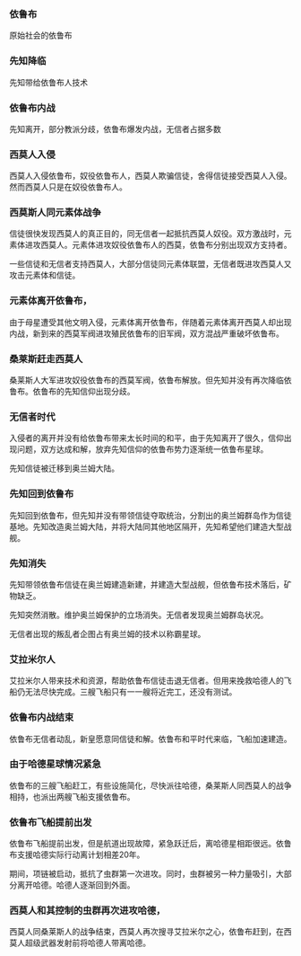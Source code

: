 ### 依鲁布
原始社会的依鲁布

### 先知降临

先知带给依鲁布人技术

### 依鲁布内战

先知离开，部分教派分歧，依鲁布爆发内战，无信者占据多数

### 西莫人入侵
西莫人入侵依鲁布，奴役依鲁布人，西莫人欺骗信徒，舍得信徒接受西莫人入侵。然而西莫人只是在奴役依鲁布人。

### 西莫斯人同元素体战争

信徒很快发现西莫人的真正目的，同无信者一起抵抗西莫人奴役。双方激战时，元素体进攻西莫人。元素体进攻奴役依鲁布人的西莫，依鲁布分别出现双方支持者。

一些信徒和无信者支持西莫人，大部分信徒同元素体联盟，无信者既进攻西莫人又攻击元素体和信徒。

### 元素体离开依鲁布，
由于母星遭受其他文明入侵，元素体离开依鲁布，伴随着元素体离开西莫人却出现内战，新到来的西莫军阀进攻殖民依鲁布的旧军阀，双方混战严重破坏依鲁布。

### 桑莱斯赶走西莫人

桑莱斯人大军进攻奴役依鲁布的西莫军阀，依鲁布解放。但先知并没有再次降临依鲁布。依鲁布的先知信仰出现分歧。

### 无信者时代
入侵者的离开并没有给依鲁布带来太长时间的和平，由于先知离开了很久，信仰出现问题，双方达成和解，放弃先知信仰的依鲁布势力逐渐统一依鲁布星球。

先知信徒被迁移到奥兰姆大陆。

### 先知回到依鲁布

先知回到依鲁布，但先知并没有带领信徒夺取统治，分割出的奥兰姆群岛作为信徒基地。先知改造奥兰姆大陆，并将大陆同其他地区隔开，先知希望他们建造大型战舰。

### 先知消失
先知带领依鲁布信徒在奥兰姆建造新建，并建造大型战舰，但依鲁布技术落后，矿物缺乏。

先知突然消散。维护奥兰姆保护的立场消失。无信者发现奥兰姆群岛状况。

无信者出现的叛乱者企图占有奥兰姆的技术以称霸星球。

### 艾拉米尔人

艾拉米尔人带来技术和资源，帮助依鲁布信徒击退无信者。但用来挽救哈德人的飞船仍无法尽快完成。三艘飞船只有一一艘将近完工，还没有测试。

### 依鲁布内战结束

依鲁布无信者动乱，新皇愿意同信徒和解。依鲁布和平时代来临，飞船加速建造。

### 由于哈德星球情况紧急

依鲁布的三艘飞船赶工，有些设施简化，尽快派往哈德，桑莱斯人同西莫人的战争相持，也派出两艘飞船支援依鲁布。

### 依鲁布飞船提前出发

依鲁布飞船提前出发，但是航道出现故障，紧急跃迁后，离哈德星相距很远。依鲁布支援哈德实际行动离计划相差20年。

期间，项链被启动，抵抗了虫群第一次进攻。同时，虫群被另一种力量吸引，大部分离开哈德。哈德人逐渐回到外面。

### 西莫人和其控制的虫群再次进攻哈德，

西莫人同桑莱斯人的战争结束，西莫人再次搜寻艾拉米尔之心，依鲁布赶到，在西莫人超级武器发射前将哈德人带离哈德。

